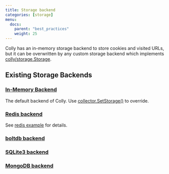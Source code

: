 ```yaml
---
title: Storage backend
categories: [storage]
menu:
  docs:
    parent: "best_practices"
    weight: 25
---
```


Colly has an in-memory storage backend to store cookies and visited URLs, but it can be overwritten by any custom storage backend which implements [colly/storage.Storage](https://godoc.org/github.com/gocolly/colly/storage#Storage).

## Existing Storage Backends

### [In-Memory Backend](https://godoc.org/github.com/gocolly/colly/storage#InMemoryStorage)

The default backend of Colly. Use [collector.SetStorage()](https://godoc.org/github.com/gocolly/colly#Collector.SetStorage) to override.

### [Redis backend](https://github.com/gocolly/redisstorage)

See [redis example](/docs/examples/redis_backend) for details.

### [boltdb backend](https://github.com/earlzo/colly-bolt-storage)

### [SQLite3 backend](https://github.com/velebak/colly-sqlite3-storage)

### [MongoDB backend](https://github.com/zolamk/colly-mongo-storage)
